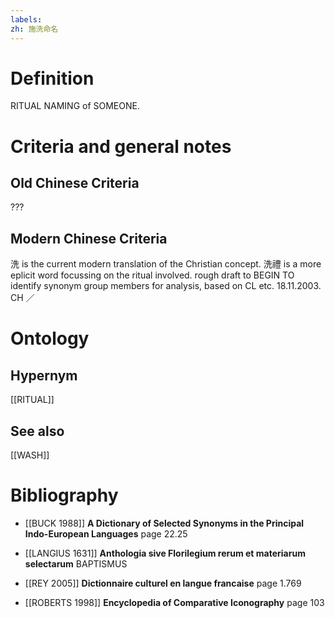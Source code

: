 ```yaml
---
labels: 
zh: 施洗命名
---
```


# Definition
RITUAL NAMING of SOMEONE.
# Criteria and general notes
## Old Chinese Criteria
???
## Modern Chinese Criteria
洗 is the current modern translation of the Christian concept.
洗禮 is a more eplicit word focussing on the ritual involved.
rough draft to BEGIN TO identify synonym group members for analysis, based on CL etc. 18.11.2003. CH ／
# Ontology

## Hypernym
[[RITUAL]]
## See also
[[WASH]]
# Bibliography
- [[BUCK 1988]]
**A Dictionary of Selected Synonyms in the Principal Indo-European Languages** page 22.25

- [[LANGIUS 1631]]
**Anthologia sive Florilegium rerum et materiarum selectarum** 
BAPTISMUS
- [[REY 2005]]
**Dictionnaire culturel en langue francaise** page 1.769

- [[ROBERTS 1998]]
**Encyclopedia of Comparative Iconography** page 103
